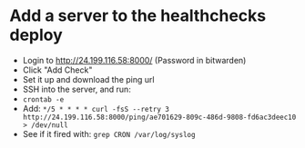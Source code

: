 # Add a server to the healthchecks deploy
* Login to http://24.199.116.58:8000/ (Password in bitwarden)
* Click "Add Check"
* Set it up and download the ping url
* SSH into the server, and run:
* `crontab -e`
* Add: `*/5 * * * * curl -fsS --retry 3 http://24.199.116.58:8000/ping/ae701629-809c-486d-9808-fd6ac3deec10 > /dev/null`
* See if it fired with: `grep CRON /var/log/syslog`